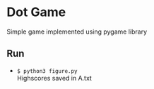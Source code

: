 # Dot Game
Simple game implemented using pygame library 

## Run
- `$ python3 figure.py` <br/>
Highscores saved in A.txt
